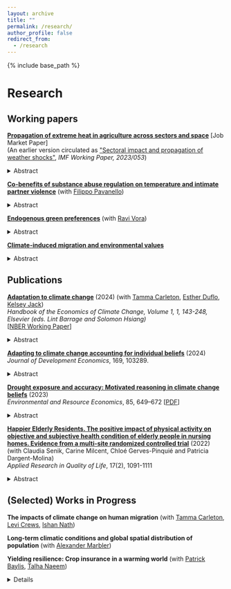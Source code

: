 ```yaml
---
layout: archive
title: ""
permalink: /research/
author_profile: false
redirect_from:
  - /research
---
```


{% include base_path %}

# Research

## Working papers

[**Propagation of extreme heat in agriculture across sectors and space**](/files/zappala_jmp.pdf) [Job Market Paper] <br/> 
(An earlier version circulated as ["Sectoral impact and propagation of weather shocks"](https://www.imf.org/en/Publications/WP/Issues/2023/03/10/Sectoral-Impact-and-Propagation-of-Weather-Shocks-530798), _IMF Working Paper, 2023/053_) 

<details>
<summary> Abstract </summary>
<br>
Agriculture is widely recognized as one of the sectors most vulnerable to extreme temperatures. Yet, crop losses are estimated to form only a modest share of aggregate macroeconomic damages from climate change, since agriculture accounts for a small share of global GDP. These estimates, however, arise from analyses that largely ignore the critical role of agriculture as an upstream sector in global production networks, including the sectoral and spatial linkages connecting local agricultural output to other sectors and regions. In this paper, I develop a a novel reduced form method to incorporate input linkages between sectors and countries that I use to estimate the aggregate impacts of extreme heat in agriculture. A multi-region multi-sector production network model illustrates how extreme heat in agriculture can propagate to downstream sectors across countries by reducing supply availability and increasing intermediate input prices. Exploiting the geographic distribution and temperature sensitivity of 118 crops across the world, I construct a measure of exposure to extreme heat in agriculture and show that it induces substantial losses to downstream sectors, across national borders, and beyond first degree linkages. Counterfactual exercises reveal that input linkages are responsible for approximately 70% of the total value added losses induced by extreme heat in agriculture. The analysis additionally demonstrates the critical role of countries that are central to global production networks, suggesting that local benefits from adaptation in such regions can have substantial co-benefits downstream and in other locations.
</details>

[**Co-benefits of substance abuse regulation on temperature and intimate partner violence**](/files/PZ_Opioids.pdf) (with [Filippo Pavanello](https://fpavanello.github.io/)) <br/>

<details>
<summary> Abstract </summary>
<br>
Intimate Partner Violence (IPV) is a critical public health concern often linked to substance abuse. Environmental factors can exacerbate substance addiction and use, potentially leading to increased violence. Building on prior work showing that higher temperatures increase violent behavior, we investigate whether substance abuse regulations affect the relationship between temperature and IPV. Leveraging administrative data combined with random fluctuations in daily temperature the jurisdiction level in the United States, we document that an exogenous abuse-deterrent reformulation of opioids in 2010 significantly attenuates the temperature-IPV relationship in counties with higher initial rates of prescription opioid usage. Our main mechanism suggests an indirect reduction in the complementary use of other substances, particularly alcohol, during hot days. Our findings indicate that policies targeting substance abuse may have co-benefits in mitigating the adverse effects of temperature increases.
</details>

[**Endogenous green preferences**](/files/VZ_Endogenous_green_preferences.pdf) (with [Ravi Vora](https://sites.google.com/view/ravi-vora-)) <br/>

<details>
<summary> Abstract </summary>
<br>
Low public support often impedes more stringent environmental policies. But if policies are enacted, do they change individual preferences? Using surveys covering 38 countries around the world, we study the effect of exposure to environmental policies on policy preferences. Exploiting within-country-year, across birth-cohort variation, we document that cohorts exposed to more stringent policies in the past are more supportive of environmental policies at the time of the survey, with the effect largely driven by exposure during early adulthood. This relationship suggests that a society’s environmental policy attitudes evolve endogenously, with implications for the frameworks we use to evaluate the normative appropriateness, predictability, and political economy of these measures.
</details>

[**Climate-induced migration and environmental values**](/files/zappala_migration_values.pdf) <br/>

<details>
<summary> Abstract </summary>
<br>
Climate awareness is crucial for gaining public support for climate policies. Previous studies show socio-political factors and personal experience of weather shocks as the main drivers of climate attitudes. This paper introduces and empirically tests for international migration induced by weather variations as a novel determinant of climate concern in host countries. I leverage exogenous weather variation in non-OECD countries to construct a gravity-predicted instrument for asylum demands. Using an instrumental variable approach, I find a strong positive effect of weather-induced asylum applications on individual climate concern in European Union countries between 2000 and 2019. Using Google search data, I rule out that news and media coverage are confounding the effect of weather-induced asylum demands. The documented changes in stated preferences, however, do not translate into changes in voting behavior. Using electoral outcomes, I find no effect of weather-induced asylum applications on Green votes in the European Parliament elections. These findings are consistent with three mechanisms that I document, including a drop-out of traditional Green voters, changes in preferences among individuals below the voting age, as well as no changes in the pro-environmental agenda of political parties.  
</details>

## Publications

[**Adaptation to climate change**](https://doi.org/10.1016/bs.hesecc.2024.10.001) (2024) (with [Tamma Carleton](https://www.tammacarleton.com/), [Esther Duflo](https://economics.mit.edu/people/faculty/esther-duflo), [Kelsey Jack](https://kelseyjack.bren.ucsb.edu/)) <br/> _Handbook of the Economics of Climate Change, Volume 1, 1, 143-248, Elsevier (eds. Lint Barrage and Solomon Hsiang)_ <br/>
[[NBER Working Paper](https://www.nber.org/papers/w33264)] <br/>

<details>
<summary> Abstract </summary>
<br>
Mounting costs of anthropogenic climate change reveal that adaptation will be essential to human well-being in coming decades. At the same time, the literature on the economics of adaptation offers relatively little guidance for emerging policy. In this chapter, we review the existing literature, focusing on how it can better inform adaptation policy design and implementation. A simple conceptual model of adaptation decision-making describes two core adaptation channels that we link to two streams of adaptation literature, which have emerged largely in parallel. We outline how insights from these literatures can be used for adaptation policy evaluation, highlight key limitations of and opportunities for public intervention in private adaptation markets, and provide guidance for future work.
</details>

[**Adapting to climate change accounting for individual beliefs**](https://doi.org/10.1016/j.jdeveco.2024.103289) (2024)  <br/> _Journal of Development Economics_, 169, 103289. <br/>

<details>
<summary> Abstract </summary>
<br>
As the climate changes, efficient climate policy requires a better understanding of how individuals adapt. Despite extensive research on various climate adaptation frictions, including financial and technological constraints, models of adaptive decision-making assume that agents have perfect information and accurate beliefs about climate. Combining rural household data in Bangladesh with a meteorological measure of dryness, this paper studies the role of individual drought beliefs and their accuracy in irrigation decisions as a key adaptive margin. In a theoretical model, I introduce a behavioral friction to document how heterogeneous beliefs differentially influence responsiveness to the same meteorological signal in dryness. The empirical analysis reveals an asymmetric response to dry shocks in irrigation conditional on the accuracy of prior beliefs. A counterfactual analysis shows lower technology adoption levels and higher monetary losses when beliefs are inaccurate.
</details>

[**Drought exposure and accuracy: Motivated reasoning in climate change beliefs**](https://link.springer.com/article/10.1007/s10640-023-00779-1) (2023)  <br/> _Environmental and Resource Economics_, 85, 649–672 [[PDF](/files/zappala2023.pdf)] <br/>

<details>
<summary> Abstract </summary>
<br>
The lack of stringent policies to avert climate change has increased the importance of effective and timely adaptation. Adequate adaptation is particularly important for agricultural communities in developing countries, which may most suffer the consequences of climate change. Evidence is still scarce on how people in the most vulnerable areas form climate change beliefs and whether such beliefs exhibit cognitive biases. Using survey data from rural households in Bangladesh together with a meteorological measure of excess dryness relative to historical averages, I study the effect of long-term average drought exposure and short-term deviations on beliefs about drought frequency and the interpretation of drought events. To explore how individuals interpret past droughts, I use an instrumental variable approach and investigate whether individual beliefs lead to asymmetric distortion of objective information. The results show that individuals recollect and overweight evidence tilted towards their prior beliefs, providing evidence of confirmation bias as a directional motivated reasoning mechanism. The findings highlight the need for models that account for behavioral factors and cognitive biases in the study of climate change beliefs for effective communication and adaptation policies. 
</details>

[**Happier Elderly Residents. The positive impact of physical activity on objective and subjective health condition of elderly people in nursing homes. Evidence from a multi-site randomized controlled trial**](https://link.springer.com/article/10.1007/s11482-021-09952-4) (2022) <br/> (with Claudia Senik, Carine Milcent, Chloé Gerves-Pinquié and Patricia Dargent-Molina) <br/> _Applied Research in Quality of Life_, 17(2), 1091-1111

<details>
<summary> Abstract </summary>
<br>
We explore the effects of adapted physical exercise programs in nursing homes, in which some residents suffer from dementia and/or physical limitations and others do not. We use data from 452 participants followed over 12 months in 32 retirement homes in four European countries. Using a difference-in-difference with individual random effects model, we show that the program had a significant impact on the number of falls and the self-declared health and health-related quality of life of residents (EQ-5D). The wide scope of this study, in terms of sites, countries, and measured outcomes, brings generality to previously existing evidence. A simple computation, in the case of France, suggests that such programs are highly cost-efficient.
</details>

## (Selected) Works in Progress

**The impacts of climate change on human migration** (with [Tamma Carleton](https://www.tammacarleton.com/), [Levi Crews](https://www.levicrews.com/), [Ishan Nath](https://www.ishannath.com/))<br/>

**Long-term climatic conditions and global spatial distribution of population** (with [Alexander Marbler](https://scholar.google.com/citations?user=pMLEyBAAAAAJ&hl=en&oi=ao))<br/>

**Yielding resilience: Crop insurance in a warming world** (with [Patrick Baylis](https://www.patrickbaylis.com/), [Talha Naeem](https://www.talhanaeem.com/home))<br/>
<details>
Status: Field Preparation <br/>
Funding: International Growth Centre, CIDER Small Grants <br/>
</details>
